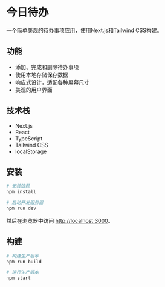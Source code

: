 # 今日待办

一个简单美观的待办事项应用，使用Next.js和Tailwind CSS构建。

## 功能

- 添加、完成和删除待办事项
- 使用本地存储保存数据
- 响应式设计，适配各种屏幕尺寸
- 美观的用户界面

## 技术栈

- Next.js
- React
- TypeScript
- Tailwind CSS
- localStorage

## 安装

```bash
# 安装依赖
npm install

# 启动开发服务器
npm run dev
```

然后在浏览器中访问 [http://localhost:3000](http://localhost:3000)。

## 构建

```bash
# 构建生产版本
npm run build

# 运行生产版本
npm start
``` 